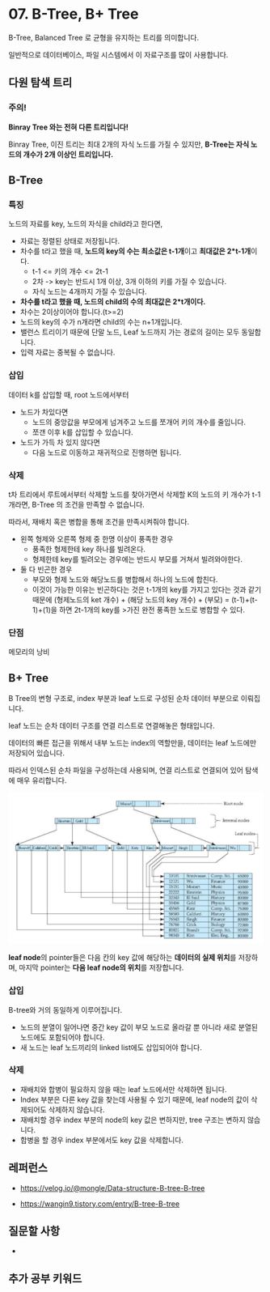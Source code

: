# 07. B-Tree, B+ Tree

B-Tree, Balanced Tree 로 균형을 유지하는 트리를 의미합니다.

일반적으로 데이터베이스, 파일 시스템에서 이 자료구조를 많이 사용합니다.





## 다원 탐색 트리

### 주의!

**Binray Tree 와는 전혀 다른 트리입니다!**

Binray Tree, 이진 트리는 최대 2개의 자식 노드를 가질 수 있지만, 
**B-Tree는 자식 노드의 개수가 2개 이상인 트리입니다.**











## B-Tree



### 특징

노드의 자료를 key, 노드의 자식을 child라고 한다면,

- 자료는 정렬된 상태로 저장됩니다.
- 차수를 t라고 했을 때, **노드의 key의 수는 최소값은 t-1개**이고 **최대값은 2*t-1개**이다.
  - t-1 <= 키의 개수 <= 2t-1
  - 2차 -> key는 반드시 1개 이상, 3개 이하의 키를 가질 수 있습니다.
  - 자식 노드는 4개까지 가질 수 있습니다.
- **차수를 t라고 했을 때, 노드의 child의 수의 최대값은 2*t개이다.**
- 차수는 2이상이어야 합니다.(t>=2)
- 노드의 key의 수가 n개라면 child의 수는 n+1개입니다.
- 밸런스 트리이기 때문에 단말 노드, Leaf 노드까지 가는 경로의 길이는 모두 동일합니다.
- 입력 자료는 중복될 수 없습니다.



### 삽입

데이터 k를 삽입할 때, root 노드에서부터

- 노드가 차있다면
  - 노드의 중앙값을 부모에게 넘겨주고 노드를 쪼개어 키의 개수를 줄입니다.
  - 쪼갠 이후 k를 삽입할 수 있습니다.
- 노드가 가득 차 있지 않다면
  - 다음 노드로 이동하고 재귀적으로 진행하면 됩니다.



### 삭제

t차 트리에서 
루트에서부터 삭제할 노드를 찾아가면서 삭제할 K의 노드의 키 개수가 t-1 개라면,
B-Tree 의 조건을 만족할 수 없습니다.

따라서, 재배치 혹은 병합을 통해 조건을 만족시켜줘야 합니다.

- 왼쪽 형제와 오른쪽 형제 중 한명 이상이 풍족한 경우
  - 풍족한 형제한테 key 하나를 빌려온다.
  - 형제한테 key를 빌려오는 경우에는 반드시 부모를 거쳐서 빌려와야한다.
- 둘 다 빈곤한 경우
  - 부모와 형제 노드와 해당노드를 병합해서 하나의 노드에 합친다.
  - 이것이 가능한 이유는 빈곤하다는 것은 t-1개의 key를 가지고 있다는 것과 같기 때문에 (형제노드의 ket 개수) + (해당 노드의 key 개수) + (부모) = (t-1)+(t-1)+(1)을 하면 2t-1개의 key를 >가진 완전 풍족한 노드로 병합할 수 있다.



### 단점

메모리의 낭비



## B+ Tree

B Tree의 변형 구조로, index 부분과 leaf 노드로 구성된 순차 데이터 부분으로 이뤄집니다.

leaf 노드는 순차 데이터 구조를 연결 리스트로 연결해놓은 형태입니다.

데이터의 빠른 접근을 위해서 내부 노드는 index의 역할만을, 
데이터는 leaf 노드에만 저장되어 있습니다.

따라서 인덱스된 순차 파일을 구성하는데 사용되며, 
연결 리스트로 연결되어 있어 탐색에 매우 유리합니다.

![image-20210410205225861](../assets/data_structure/b+tree.png)

**leaf node**의 pointer들은 다음 칸의 key 값에 해당하는 **데이터의 실제 위치**를 저장하며,
마지막 pointer는 **다음 leaf node의 위치**를 저장합니다.









### 삽입

B-tree와 거의 동일하게 이루어집니다.

- 노드의 분열이 일어나면 중간 key 값이 부모 노드로 올라갈 뿐 아니라 새로 분열된 노드에도 포함되어야 합니다.
- 새 노드는 leaf 노드끼리의 linked list에도 삽입되어야 합니다.



### 삭제

- 재배치와 합병이 필요하지 않을 때는 leaf 노드에서만 삭제하면 됩니다.
- Index 부분은 다른 key 값을 찾는데 사용될 수 있기 때문에,
  leaf node의 값이 삭제되어도 삭제하지 않습니다.
- 재배치할 경우 index 부분의 node의 key 값은 변하지만, tree 구조는 변하지 않습니다.
- 합병을 할 경우 index 부분에서도 key 값을 삭제합니다.













## 레퍼런스

- https://velog.io/@mongle/Data-structure-B-tree-B-tree

- https://wangin9.tistory.com/entry/B-tree-B-tree



## 질문할 사항

- 



## 추가 공부 키워드

